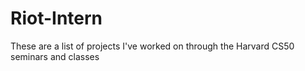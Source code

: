 # Riot-Intern

These are a list of projects I've worked on through the Harvard CS50 seminars and classes